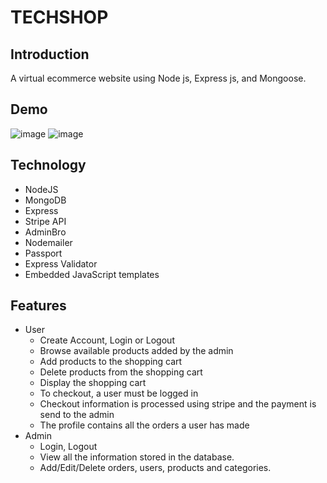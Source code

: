 # TECHSHOP
## Introduction
A virtual ecommerce website using Node js, Express js, and Mongoose.
## Demo 
![image](https://github.com/congtrinh274/tech_shop/assets/104729830/5707b48f-2433-4bb8-9540-bd39d86324de)
![image](https://github.com/congtrinh274/tech_shop/assets/104729830/c630ceb5-65f2-4d44-92c1-ad3d49215581)

## Technology
* NodeJS
* MongoDB
* Express
* Stripe API
* AdminBro
* Nodemailer
* Passport
* Express Validator
* Embedded JavaScript templates
## Features
* User
  * Create Account, Login or Logout
  * Browse available products added by the admin
  * Add products to the shopping cart
  * Delete products from the shopping cart
  * Display the shopping cart
  * To checkout, a user must be logged in
  * Checkout information is processed using stripe and the payment is send to the admin
  * The profile contains all the orders a user has made
* Admin
  * Login, Logout
  * View all the information stored in the database.
  * Add/Edit/Delete orders, users, products and categories.
